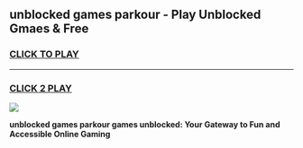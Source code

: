 
## unblocked games parkour - Play Unblocked Gmaes & Free
<h3>
<a href="https://premium.freeplayer.one?title=unblocked_games_parkour&ref=19F">CLICK TO PLAY</a></h3>
<hr>

<h3>
<a href="https://premium.freeplayer.one?title=unblocked_games_parkour&ref=19F">CLICK 2 PLAY</a>
  
</h3>

<a href="https://premium.freeplayer.one?title=unblocked_games_parkour&ref=19F/"><img src="https://clearcache.store/games.png"></a>


**unblocked games parkour games unblocked: Your Gateway to Fun and Accessible Online Gaming**
